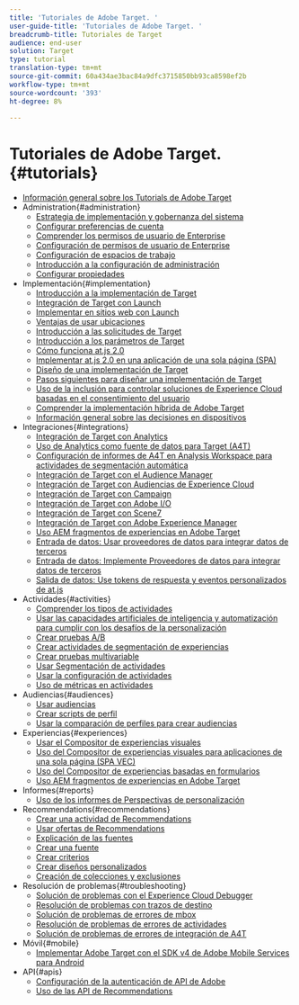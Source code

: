 ```yaml
---
title: 'Tutoriales de Adobe Target. '
user-guide-title: 'Tutoriales de Adobe Target. '
breadcrumb-title: Tutoriales de Target
audience: end-user
solution: Target
type: tutorial
translation-type: tm+mt
source-git-commit: 60a434ae3bac84a9dfc3715850bb93ca8598ef2b
workflow-type: tm+mt
source-wordcount: '393'
ht-degree: 8%

---
```



# Tutoriales de Adobe Target.   {#tutorials}

+ [Información general sobre los Tutorials de Adobe Target](../overview.md)
+ Administration{#administration}
   + [Estrategia de implementación y gobernanza del sistema](../dev101/1.1-implementation-strategy-sys-governance.md)
   + [Configurar preferencias de cuenta](../administration/set-up-account-preferences.md)
   + [Comprender los permisos de usuario de Enterprise](../administration/understanding-enterprise-user-permissions.md)
   + [Configuración de permisos de usuario de Enterprise](../dev101/1.2-configure-ent-user-permissions.md)
   + [Configuración de espacios de trabajo](../administration/set-up-workspaces.md)
   + [Introducción a la configuración de administración](../dev101/1.3-intro-to-admin-setup.md)
   + [Configurar propiedades](../administration/set-up-properties.md)
+ Implementación{#implementation}
   + [Introducción a la implementación de Target](../dev101/2.1-intro-to-target-implementation.md)
   + [Integración de Target con Launch](../dev101/3.1-target-launch.md)
   + [Implementar en sitios web con Launch](https://docs.adobe.com/content/help/en/experience-cloud/implementing-in-websites-with-launch/index.html)
   + [Ventajas de usar ubicaciones](../dev101/2.2-benefits-of-locations.md)
   + [Introducción a las solicitudes de Target](../dev101/2.3-intro-to-target-requests.md)
   + [Introducción a los parámetros de Target](../dev101/2.4-intro-to-target-params.md)
   + [Cómo funciona at.js 2.0](../implementation/understanding-how-atjs-20-works.md)
   + [Implementar at.js 2.0 en una aplicación de una sola página (SPA)](../implementation/implement-atjs-20-in-a-single-page-application.md)
   + [Diseño de una implementación de Target](../dev101/2.5-design-target-implementation.md)
   + [Pasos siguientes para diseñar una implementación de Target](../dev101/2.6-next-steps-design-target-implementation.md)
   + [Uso de la inclusión para controlar soluciones de Experience Cloud basadas en el consentimiento del usuario](https://docs.adobe.com/content/help/en/core-services-learn/tutorials/id-service/use-opt-in-to-control-experience-cloud-activities-based-on-user-consent.html)
   + [Comprender la implementación híbrida de Adobe Target](../implementation/hybrid-deployment.md)
   + [Información general sobre las decisiones en dispositivos](../implementation/on-device-decisioning-overview.md)
+ Integraciones{#integrations}
   + [Integración de Target con Analytics](../dev101/3.2-target-analytics.md)
   + [Uso de Analytics como fuente de datos para Target (A4T)](../integrations/use-analytics-as-a-data-source-a4t.md)
   + [Configuración de informes de A4T en Analysis Workspace para actividades de segmentación automática](../integrations/set-up-a4t-reports-in-analysis-workspace-for-auto-target-activities.md)
   + [Integración de Target con el Audience Manager](../dev101/3.3-target-dmp.md)
   + [Integración de Target con Audiencias de Experience Cloud](../dev101/3.4-target-exc-audiences.md)
   + [Integración de Target con Campaign](../dev101/3.6-target-campaign.md)
   + [Integración de Target con Adobe I/O](../dev101/3.7-target-io.md)
   + [Integración de Target con Scene7](../dev101/3.8-target-scene7.md)
   + [Integración de Target con Adobe Experience Manager](../dev101/3.5-target-aem.md)
   + [Uso AEM fragmentos de experiencias en Adobe Target](https://helpx.adobe.com/experience-manager/kt/sites/using/experience-fragment-target-offer-feature-video-use.html)
   + [Entrada de datos: Usar proveedores de datos para integrar datos de terceros](../integrations/use-data-providers-to-integrate-third-party-data.md)
   + [Entrada de datos: Implemente Proveedores de datos para integrar datos de terceros](../integrations/implement-data-providers-to-integrate-third-party-data.md)
   + [Salida de datos: Use tokens de respuesta y eventos personalizados de at.js](../integrations/use-response-tokens-and-atjs-custom-events.md)
+ Actividades{#activities}
   + [Comprender los tipos de actividades](../activities/understanding-the-types-of-activities.md)
   + [Usar las capacidades artificiales de inteligencia y automatización para cumplir con los desafíos de la personalización](../activities/use-the-artificial-intelligence-and-automation-capabilities-to-meet-the-challenges-of-personalization.md)
   + [Crear pruebas A/B](../activities/create-ab-tests.md)
   + [Crear actividades de segmentación de experiencias](../activities/create-experience-targeting-activities.md)
   + [Crear pruebas multivariable](../activities/create-multivariate-tests.md)
   + [Usar Segmentación de actividades](../activities/use-activity-targeting.md)
   + [Usar la configuración de actividades](../activities/use-activity-settings.md)
   + [Uso de métricas en actividades](../activities/use-metrics-in-activities.md)
+ Audiencias{#audiences}
   + [Usar audiencias](../audiences/use-audiences.md)
   + [Crear scripts de perfil](../audiences/create-profile-scripts.md)
   + [Usar la comparación de perfiles para crear audiencias](../audiences/use-profile-comparison-to-build-audiences.md)
+ Experiencias{#experiences}
   + [Usar el Compositor de experiencias visuales](../experiences/use-the-visual-experience-composer.md)
   + [Uso del Compositor de experiencias visuales para aplicaciones de una sola página (SPA VEC)](../experiences/use-the-visual-experience-composer-for-single-page-applications.md)
   + [Uso del Compositor de experiencias basadas en formularios](../experiences/use-the-form-based-experience-composer.md)
   + [Uso AEM fragmentos de experiencias en Adobe Target](https://helpx.adobe.com/experience-manager/kt/sites/using/experience-fragment-target-offer-feature-video-use.html)
+ Informes{#reports}
   + [Uso de los informes de Perspectivas de personalización](../reports/use-the-personalization-insights-reports.md)
+ Recommendations{#recommendations}
   + [Crear una actividad de Recommendations](../recommendations/create-a-recommendations-activity.md)
   + [Usar ofertas de Recommendations](../recommendations/use-recommendations-offers.md)
   + [Explicación de las fuentes](../recommendations/understanding-feeds.md)
   + [Crear una fuente](../recommendations/create-a-feed.md)
   + [Crear criterios](../recommendations/create-criteria.md)
   + [Crear diseños personalizados](../recommendations/create-custom-designs.md)
   + [Creación de colecciones y exclusiones](../recommendations/create-collections-and-exclusions.md)
+ Resolución de problemas{#troubleshooting}
   + [Solución de problemas con el Experience Cloud Debugger](../troubleshooting/troubleshoot-with-the-experience-cloud-debugger.md)
   + [Resolución de problemas con trazos de destino](../troubleshooting/troubleshoot-with-target-traces.md)
   + [Solución de problemas de errores de mbox](../dev101/4.1-troubleshoot-mbox-errors.md)
   + [Resolución de problemas de errores de actividades](../dev101/4.2-troubleshoot-activity-errors.md)
   + [Solución de problemas de errores de integración de A4T](../dev101/4.3-troubleshoot-integration-errors.md)
+ Móvil{#mobile}
   + [Implementar Adobe Target con el SDK v4 de Adobe Mobile Services para Android](../mobile-v4/overview.md)
+ API{#apis}
   + [Configuración de la autenticación de API de Adobe](../apis/configure-io-target-integration.md)
   + [Uso de las API de Recommendations](https://docs.adobe.com/content/help/en/target-learn/recommendations-api-tutorial/recs-api-overview.html)
